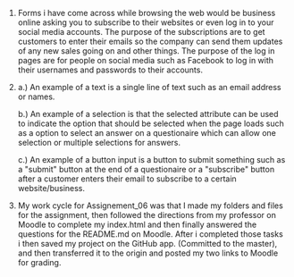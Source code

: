 1. Forms i have come across while browsing the web would be business online asking you to subscribe to their websites or even log in to your social media accounts. The purpose of the subscriptions are to get customers to enter their emails so the company can send them updates of any new sales going on and other things. The purpose of the log in pages are for people on social media such as Facebook to log in with their usernames and passwords to their accounts.

2. a.) An example of a text is a single line of text such as an email address or names.

   b.) An example of a selection is that the selected attribute can be used to indicate the option that should be selected when the page loads such as a option to select an answer on a questionaire which can allow one selection or multiple selections for answers.

   c.) An example of a button input is a button to submit something such as a "submit" button at the end of a questionaire or a "subscribe" button after a customer enters their email to subscribe to a certain website/business.

3. My work cycle for Assignement_06 was that I made my folders and files for the assignment, then followed the directions from my professor on Moodle to complete my index.html and then finally answered the questions for the README.md on Moodle. After i completed those tasks i then saved my project on the GitHub app. (Committed to the master), and then transferred it to the origin and posted my two links to Moodle for grading.
